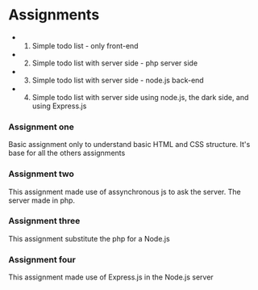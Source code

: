 # Assignments

-  1. Simple todo list - only front-end
-  2. Simple todo list with server side - php server side
-  3. Simple todo list with server side - node.js back-end
-  4. Simple todo list with server side using node.js, the dark side, and using Express.js

### Assignment one
Basic assignment only to understand basic HTML and CSS structure. It's base for all the others assignments

### Assignment two
This assignment made use of assynchronous js to ask the server. The server made in php.

### Assignment three
This assignment substitute the php for a Node.js

### Assignment four
This assignment made use of Express.js in the Node.js server 
